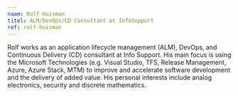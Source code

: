 ```yaml
---
naam: Rolf Huisman
titel: ALM/DevOps/CD Consultant at InfoSupport
ref: rolf-huisman
---
```

Rolf works as an application lifecycle management (ALM), DevOps, and Continuous Delivery (CD) consultant at Info Support. His main focus is using the Microsoft Technologies (e.g. Visual Studio, TFS, Release Management, Azure, Azure Stack, MTM) to improve and accelerate software development and the delivery of added value. His personal interests include analog electronics, security and discrete mathematics.
